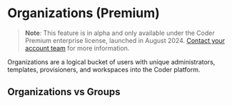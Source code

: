 # Organizations (Premium)

> **Note**: This feature is in alpha and only available under the Coder Premium
> enterprise license, launched in August 2024.
> [Contact your account team](https://coder.com/contact/sales) for more
> information.

Organizations are a logical bucket of users with unique administrators,
templates, provisioners, and workspaces into the Coder platform.

## Organizations vs Groups
